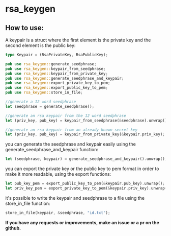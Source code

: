 # rsa_keygen

## How to use:
A keypair is a struct where the first element is the private key and the second element is the public key:
```Rust
type Keypair = (RsaPrivateKey, RsaPublicKey);
```

```Rust
pub use rsa_keygen::generate_seedphrase;
pub use rsa_keygen::keypair_from_seedphrase;
pub use rsa_keygen::keypair_from_private_key;
pub use rsa_keygen::generate_seedphrase_and_keypair;
pub use rsa_keygen::export_private_key_to_pem;
pub use rsa_keygen::export_public_key_to_pem;
pub use rsa_keygen::store_in_file;

//generate a 12 word seedphrase
let seedphrase = generate_seedphrase();

//generate an rsa keypair from the 12 word seedphrase
let (priv_key, pub_key) = keypair_from_seedphrase(&seedphrase).unwrap();

//generate an rsa keypair from an already known secret key
let (priv_key, pub_key) = keypair_from_private_key(&keypair.priv_key);
```

you can generate the seedphrase and keypair easily using the generate_seedphrase_and_keypair function:
```Rust
let (seedphrase, keypair) = generate_seedphrase_and_keypair().unwrap();
```

you can export the private key or the public key to pem format in order to make it more readable, using the export functions:
```Rust 
let pub_key_pem = export_public_key_to_pem(&keypair.pub_key).unwrap();
let priv_key_pem = export_private_key_to_pem(&keypair.priv_key).unwrap();
```

it's possible to write the keypair and seedphrase to a file using the store_in_file function:
```Rust
store_in_file(keypair, &seedphrase, "id.txt");
```


**If you have any requests or improvements, make an issue or a pr on the github.**